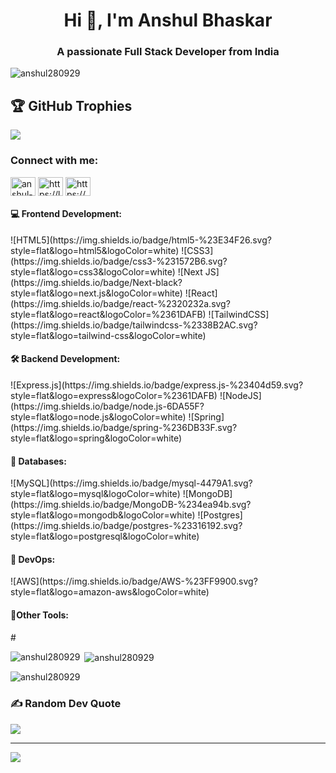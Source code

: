 
<h1 align="center">Hi 👋, I'm Anshul Bhaskar</h1>
<h3 align="center">A passionate Full Stack Developer from India</h3>

<p align="left"> <img src="https://komarev.com/ghpvc/?username=anshul280929&label=Profile%20views&color=0e75b6&style=flat" alt="anshul280929" /> </p>

## 🏆 GitHub Trophies
![](https://github-profile-trophy.vercel.app/?username=anshul280929&theme=radical&no-frame=false&no-bg=true&margin-w=4)

<h3 align="left">Connect with me:</h3>
<p align="left">
<a href="https://linkedin.com/in/anshul-bhaskar-940b5b1b0" target="blank"><img align="center" src="https://raw.githubusercontent.com/rahuldkjain/github-profile-readme-generator/master/src/images/icons/Social/linked-in-alt.svg" alt="anshul-bhaskar-940b5b1b0" height="30" width="40" /></a>
<a href="https://www.leetcode.com/https://leetcode.com/u/blue_binary01/" target="blank"><img align="center" src="https://raw.githubusercontent.com/rahuldkjain/github-profile-readme-generator/master/src/images/icons/Social/leet-code.svg" alt="https://leetcode.com/u/blue_binary01/" height="30" width="40" /></a>
<a href="https://auth.geeksforgeeks.org/user/https://www.geeksforgeeks.org/user/anshulb43/" target="blank"><img align="center" src="https://raw.githubusercontent.com/rahuldkjain/github-profile-readme-generator/master/src/images/icons/Social/geeks-for-geeks.svg" alt="https://www.geeksforgeeks.org/user/anshulb43/" height="30" width="40" /></a>
</p>

<h4 align="left">💻 Frontend Development:</h3>
![HTML5](https://img.shields.io/badge/html5-%23E34F26.svg?style=flat&logo=html5&logoColor=white) ![CSS3](https://img.shields.io/badge/css3-%231572B6.svg?style=flat&logo=css3&logoColor=white) 
![Next JS](https://img.shields.io/badge/Next-black?style=flat&logo=next.js&logoColor=white) ![React](https://img.shields.io/badge/react-%2320232a.svg?style=flat&logo=react&logoColor=%2361DAFB) 
![TailwindCSS](https://img.shields.io/badge/tailwindcss-%2338B2AC.svg?style=flat&logo=tailwind-css&logoColor=white) 
<h4 align="left">🛠️ Backend Development:</h3>
![Express.js](https://img.shields.io/badge/express.js-%23404d59.svg?style=flat&logo=express&logoColor=%2361DAFB) ![NodeJS](https://img.shields.io/badge/node.js-6DA55F?style=flat&logo=node.js&logoColor=white) 
![Spring](https://img.shields.io/badge/spring-%236DB33F.svg?style=flat&logo=spring&logoColor=white) 
<h4 align="left">💾 Databases:</h3>
![MySQL](https://img.shields.io/badge/mysql-4479A1.svg?style=flat&logo=mysql&logoColor=white) ![MongoDB](https://img.shields.io/badge/MongoDB-%234ea94b.svg?style=flat&logo=mongodb&logoColor=white) ![Postgres](https://img.shields.io/badge/postgres-%23316192.svg?style=flat&logo=postgresql&logoColor=white)
<h4 align="left">🚀 DevOps:</h3>
![AWS](https://img.shields.io/badge/AWS-%23FF9900.svg?style=flat&logo=amazon-aws&logoColor=white) 
<h4 align="left">🧰Other Tools:</h3>
# 


<p><img align="left" src="https://github-readme-stats.vercel.app/api/top-langs?username=anshul280929&show_icons=true&locale=en&layout=compact" alt="anshul280929" /></p>

<p>&nbsp;<img align="center" src="https://github-readme-stats.vercel.app/api?username=anshul280929&show_icons=true&locale=en" alt="anshul280929" /></p>

<p><img align="center" src="https://github-readme-streak-stats.herokuapp.com/?user=anshul280929&" alt="anshul280929" /></p>

### ✍️ Random Dev Quote
![](https://quotes-github-readme.vercel.app/api?type=horizontal&theme=dark)

---
[![](https://visitcount.itsvg.in/api?id=anshul280929&icon=0&color=0)](https://visitcount.itsvg.in)

<!-- Proudly created with GPRM ( https://gprm.itsvg.in ) -->
